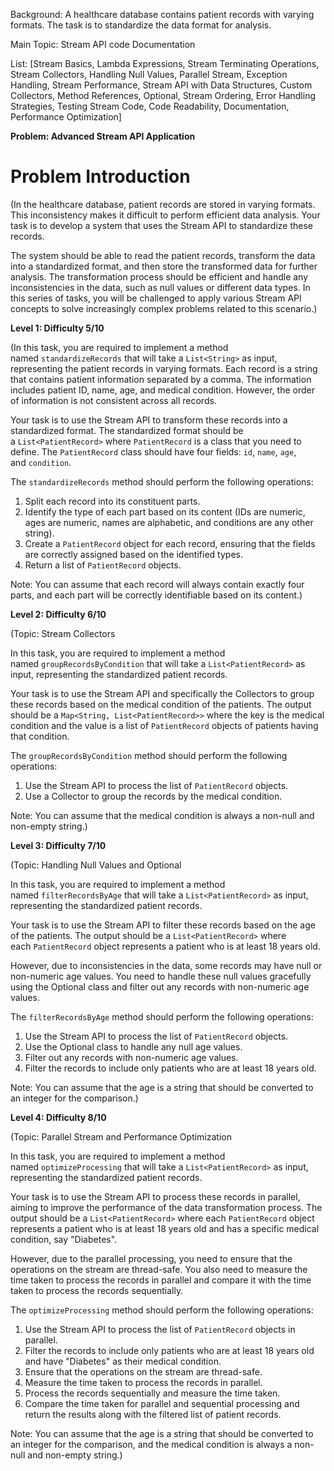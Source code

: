 Background: A healthcare database contains patient records with varying formats. The task is to standardize the data format for analysis.

Main Topic: Stream API code Documentation
  
List: [Stream Basics, Lambda Expressions, Stream Terminating Operations, Stream Collectors, Handling Null Values, Parallel Stream, Exception Handling, Stream Performance, Stream API with Data Structures, Custom Collectors, Method References, Optional, Stream Ordering, Error Handling Strategies, Testing Stream Code, Code Readability, Documentation, Performance Optimization]

**Problem: Advanced Stream API Application**

# Problem Introduction

(In the healthcare database, patient records are stored in varying formats. This inconsistency makes it difficult to perform efficient data analysis. Your task is to develop a system that uses the Stream API to standardize these records.

The system should be able to read the patient records, transform the data into a standardized format, and then store the transformed data for further analysis. The transformation process should be efficient and handle any inconsistencies in the data, such as null values or different data types.
In this series of tasks, you will be challenged to apply various Stream API concepts to solve increasingly complex problems related to this scenario.)

**Level 1: Difficulty 5/10**

(In this task, you are required to implement a method named `standardizeRecords` that will take a `List<String>` as input, representing the patient records in varying formats. Each record is a string that contains patient information separated by a comma. The information includes patient ID, name, age, and medical condition. However, the order of information is not consistent across all records.

Your task is to use the Stream API to transform these records into a standardized format. The standardized format should be a `List<PatientRecord>` where `PatientRecord` is a class that you need to define. The `PatientRecord` class should have four fields: `id`, `name`, `age`, and `condition`.

The `standardizeRecords` method should perform the following operations:

1. Split each record into its constituent parts.
2. Identify the type of each part based on its content (IDs are numeric, ages are numeric, names are alphabetic, and conditions are any other string).
3. Create a `PatientRecord` object for each record, ensuring that the fields are correctly assigned based on the identified types.
4. Return a list of `PatientRecord` objects.

Note: You can assume that each record will always contain exactly four parts, and each part will be correctly identifiable based on its content.)

**Level 2: Difficulty 6/10**

(Topic: Stream Collectors

In this task, you are required to implement a method named `groupRecordsByCondition` that will take a `List<PatientRecord>` as input, representing the standardized patient records.

Your task is to use the Stream API and specifically the Collectors to group these records based on the medical condition of the patients. The output should be a `Map<String, List<PatientRecord>>` where the key is the medical condition and the value is a list of `PatientRecord` objects of patients having that condition.

The `groupRecordsByCondition` method should perform the following operations:

1. Use the Stream API to process the list of `PatientRecord` objects.
2. Use a Collector to group the records by the medical condition.

Note: You can assume that the medical condition is always a non-null and non-empty string.)

**Level 3: Difficulty 7/10**

(Topic: Handling Null Values and Optional

In this task, you are required to implement a method named `filterRecordsByAge` that will take a `List<PatientRecord>` as input, representing the standardized patient records.

Your task is to use the Stream API to filter these records based on the age of the patients. The output should be a `List<PatientRecord>` where each `PatientRecord` object represents a patient who is at least 18 years old.

However, due to inconsistencies in the data, some records may have null or non-numeric age values. You need to handle these null values gracefully using the Optional class and filter out any records with non-numeric age values.

The `filterRecordsByAge` method should perform the following operations:

1. Use the Stream API to process the list of `PatientRecord` objects.
2. Use the Optional class to handle any null age values.
3. Filter out any records with non-numeric age values.
4. Filter the records to include only patients who are at least 18 years old.

Note: You can assume that the age is a string that should be converted to an integer for the comparison.)

**Level 4: Difficulty 8/10**

(Topic: Parallel Stream and Performance Optimization

In this task, you are required to implement a method named `optimizeProcessing` that will take a `List<PatientRecord>` as input, representing the standardized patient records.

Your task is to use the Stream API to process these records in parallel, aiming to improve the performance of the data transformation process. The output should be a `List<PatientRecord>` where each `PatientRecord` object represents a patient who is at least 18 years old and has a specific medical condition, say "Diabetes".

However, due to the parallel processing, you need to ensure that the operations on the stream are thread-safe. You also need to measure the time taken to process the records in parallel and compare it with the time taken to process the records sequentially.

The `optimizeProcessing` method should perform the following operations:

1. Use the Stream API to process the list of `PatientRecord` objects in parallel.
2. Filter the records to include only patients who are at least 18 years old and have "Diabetes" as their medical condition.
3. Ensure that the operations on the stream are thread-safe.
4. Measure the time taken to process the records in parallel.
5. Process the records sequentially and measure the time taken.
6. Compare the time taken for parallel and sequential processing and return the results along with the filtered list of patient records.

Note: You can assume that the age is a string that should be converted to an integer for the comparison, and the medical condition is always a non-null and non-empty string.)